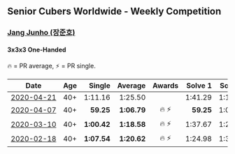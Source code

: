 ## Senior Cubers Worldwide - Weekly Competition
### [Jang Junho (장준호)](../jang_junho.md)
#### 3x3x3 One-Handed

🔥 = PR average, ⚡ = PR single.

| Date | Age | Single | Average | Awards | Solve 1 | Solve 2 | Solve 3 | Solve 4 | Solve 5 | Video |
| :--: | :--: | --: | --: | :--: | --: | --: | --: | --: | --: | :-- |
| [<span style="white-space: nowrap">2020-04-21</span>](../../results/333oh/2020-04-21.md) | 40+ | 1:11.16 | 1:25.50 |  | 1:41.29 | 1:11.16 | 1:19.27 | 1:16.99 | 1:40.23 | [Link](https://www.facebook.com/events/880278499062375/permalink/884489028641322/) |
| [<span style="white-space: nowrap">2020-04-07</span>](../../results/333oh/2020-04-07.md) | 40+ | **59.25** | **1:06.79** | <span style="white-space: nowrap">🔥 ⚡</span> | **59.25** | 1:01.74 | 1:24.23 | 1:10.65 | 1:07.97 | [Link](https://www.facebook.com/events/682716079141575/permalink/686595828753600/) |
| [<span style="white-space: nowrap">2020-03-10</span>](../../results/333oh/2020-03-10.md) | 40+ | **1:00.42** | **1:18.58** | <span style="white-space: nowrap">🔥 ⚡</span> | 1:37.67 | 1:27.72 | 1:22.07 | 1:05.96 | **1:00.42** | [Link](https://www.facebook.com/events/684510792316675/permalink/688783208556100/) |
| [<span style="white-space: nowrap">2020-02-18</span>](../../results/333oh/2020-02-18.md) | 40+ | **1:07.54** | **1:20.62** | <span style="white-space: nowrap">🔥 ⚡</span> | 1:24.98 | 1:38.03 | 1:22.12 | 1:14.76 | **1:07.54** | [Link](https://www.facebook.com/events/1618332754973681/permalink/1623943337745956/) |


<!-- Global site tag (gtag.js) - Google Analytics -->
<script async src="https://www.googletagmanager.com/gtag/js?id=UA-86348435-3"></script>
<script>window.dataLayer = window.dataLayer || []; function gtag() {dataLayer.push(arguments);} gtag('js', new Date()); gtag('config', 'UA-86348435-3');</script>
